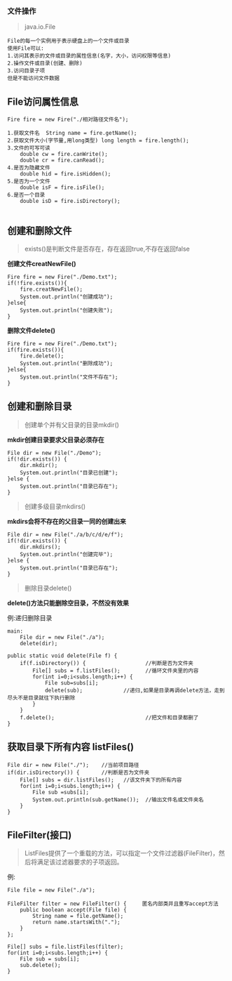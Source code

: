 ### 文件操作

>java.io.File

```
File的每一个实例用于表示硬盘上的一个文件或目录
使用File可以:
1.访问其表示的文件或目录的属性信息(名字，大小，访问权限等信息)
2.操作文件或目录(创建、删除)
3.访问目录子项
但是不能访问文件数据
```

## File访问属性信息

```
Fire fire = new Fire("./相对路径文件名");

1.获取文件名  String name = fire.getName();
2.获取文件大小(字节量,用long类型) long length = fire.length();
3.文件的可写可读
	double cw = fire.canWrite();
    double cr = fire.canRead();
4.是否为隐藏文件
	double hid = fire.isHidden();
5.是否为一个文件 
    double isF = fire.isFile();
6.是否一个目录
	double isD = fire.isDirectory();
	
```

## 创建和删除文件

>exists()是判断文件是否存在，存在返回true,不存在返回false

**创建文件creatNewFile()**
```
Fire fire = new Fire("./Demo.txt");
if(!fire.exists()){
	fire.creatNewFile();
	System.out.println("创建成功");
}else{
	System.out.println("创建失败");
}
```

**删除文件delete()**
```
Fire fire = new Fire("./Demo.txt");
if(fire.exists()){
	fire.delete();
	System.out.println("删除成功");
}else{
	System.out.println("文件不存在");
}
```

## 创建和删除目录

>创建单个并有父目录的目录mkdir()

**mkdir创建目录要求父目录必须存在**

```
File dir = new File("./Demo");
if(!dir.exists()) {
	dir.mkdir();
	System.out.println("目录已创建");
}else {
	System.out.println("目录已存在");
}
```

>创建多级目录mkdirs()

**mkdirs会将不存在的父目录一同的创建出来**

```
File dir = new File("./a/b/c/d/e/f");
if(!dir.exists()) {
	dir.mkdirs();
	System.out.println("创建完毕");
}else {
	System.out.println("目录已存在");
}
```

>删除目录delete()

**delete()方法只能删除空目录，不然没有效果**

例:递归删除目录
```
main:
	File dir = new File("./a");
	delete(dir);
	
public static void delete(File f) {
	if(f.isDirectory()) {                   //判断是否为文件夹
		File[] subs = f.listFiles();        //循环文件夹里的内容
		for(int i=0;i<subs.length;i++) {
			File sub=subs[i];
			delete(sub);             //递归,如果是目录再调delete方法，走到尽头不是目录就往下执行删除
		}
	}
	f.delete();                             //把文件和目录都删了
}
```



## 获取目录下所有内容 listFiles()

```
File dir = new File("./");    //当前项目路径
if(dir.isDirectory()) {       //判断是否为文件夹
	File[] subs = dir.listFiles();   //该文件夹下的所有内容
	for(int i=0;i<subs.length;i++) {
		File sub =subs[i];
		System.out.println(sub.getName());  //输出文件名或文件夹名
	}
}
```

## FileFilter(接口)

>ListFiles提供了一个重载的方法，可以指定一个文件过滤器(FileFilter)，然后将满足该过滤器要求的子项返回。

例:
```
File file = new File("./a");
		
FileFilter filter = new FileFilter() {     匿名内部类并且重写accept方法
	public boolean accept(File file) {
		String name = file.getName();
		return name.startsWith(".");
	}
};

File[] subs = file.listFiles(filter);
for(int i=0;i<subs.length;i++) {
	File sub = subs[i];
	sub.delete();
}
```